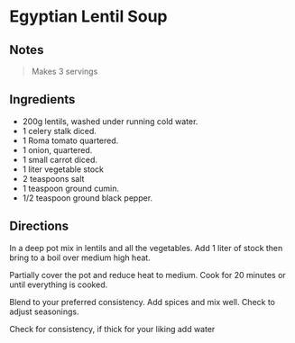 # Egyptian Lentil Soup

## Notes

> Makes 3 servings

## Ingredients

- 200g lentils, washed under running cold water.
- 1 celery stalk diced.
- 1 Roma tomato quartered.
- 1 onion, quartered.
- 1 small carrot diced.
- 1 liter vegetable stock
- 2 teaspoons salt
- 1 teaspoon ground cumin.
- 1/2 teaspoon ground black pepper.

## Directions

In a deep pot mix in lentils and all the vegetables. Add 1 liter of stock then bring to a boil over medium high heat.

Partially cover the pot and reduce heat to medium. Cook for 20 minutes or until everything is cooked.

Blend to your preferred consistency. Add spices and mix well. Check to adjust seasonings.

Check for consistency, if thick for your liking add water
